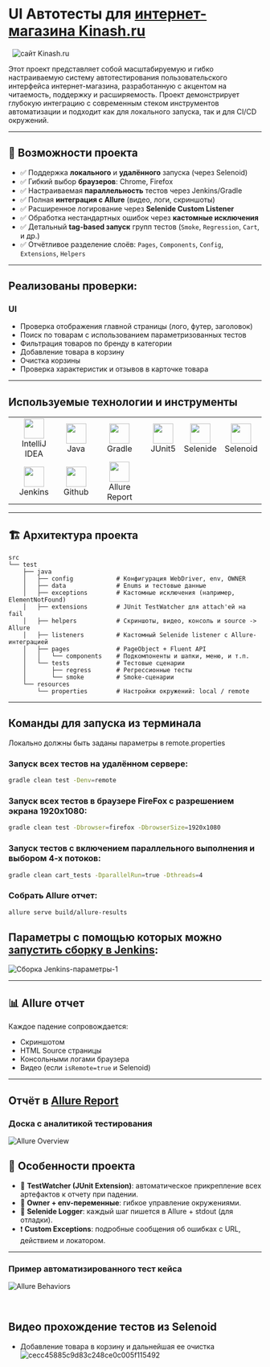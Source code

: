 # UI Автотесты для [интернет-магазина Kinash.ru](https://kinash.ru/)
&nbsp;
![сайт Kinash.ru](https://github.com/LakeenkoI/sourceItems/blob/main/source/kinash_mainPage.png)

Этот проект представляет собой масштабируемую и гибко настраиваемую систему автотестирования пользовательского интерфейса интернет-магазина, разработанную с акцентом на читаемость, поддержку и расширяемость. Проект демонстрирует глубокую интеграцию с современным стеком инструментов автоматизации и подходит как для локального запуска, так и для CI/CD окружений.

---

## 🚀 Возможности проекта

- ✅ Поддержка **локального** и **удалённого** запуска (через Selenoid)
- ✅ Гибкий выбор **браузеров**: Chrome, Firefox
- ✅ Настраиваемая **параллельность** тестов через Jenkins/Gradle
- ✅ Полная **интеграция с Allure** (видео, логи, скриншоты)
- ✅ Расширенное логирование через **Selenide Custom Listener**
- ✅ Обработка нестандартных ошибок через **кастомные исключения**
- ✅ Детальный **tag-based запуск** групп тестов (`Smoke`, `Regression`, `Cart`, и др.)
- ✅ Отчётливое разделение слоёв: `Pages`, `Components`, `Config`, `Extensions`, `Helpers`

---

## Реализованы проверки:
### UI
- Проверка отображения главной страницы (лого, футер, заголовок)
- Поиск по товарам с использованием параметризованных тестов
- Фильтрация товаров по бренду в категории
- Добавление товара в корзину
- Очистка корзины
- Проверка характеристик и отзывов в карточке товара
---

## Используемые технологии и инструменты
<table>
<tbody>
<tr>
<td align="center"><src="https://www.jetbrains.com/idea/"><img src="https://github.com/LakeenkoI/sourceItems/blob/main/source/Intelij_IDEA.svg" width="40" height="40"><br>IntelliJ IDEA</td>
<td align="center"><src="https://www.jetbrains.com/idea/"><img src="https://github.com/LakeenkoI/sourceItems/blob/main/source/Java.svg" width="40" height="40"><br>Java</td>
<td align="center"><src="https://www.jetbrains.com/idea/"><img src="https://github.com/LakeenkoI/sourceItems/blob/main/source/Gradle.svg" width="40" height="40"><br>Gradle</td>
<td align="center"><src="https://www.jetbrains.com/idea/"><img src="https://github.com/LakeenkoI/sourceItems/blob/main/source/JUnit5.svg" width="40" height="40"><br>JUnit5</td>
<td align="center"><src="https://www.jetbrains.com/idea/"><img src="https://github.com/LakeenkoI/sourceItems/blob/main/source/Selenide.svg" width="40" height="40"><br>Selenide</td>
<td align="center"><src="https://www.jetbrains.com/idea/"><img src="https://github.com/LakeenkoI/sourceItems/blob/main/source/Selenoid.svg" width="40" height="40"><br>Selenoid</td>
</tr>
<tr>
<td align="center"><src="https://www.jetbrains.com/idea/"><img src="https://github.com/LakeenkoI/sourceItems/blob/main/source/Jenkins.svg" width="40" height="40"><br>Jenkins</td>
<td align="center"><src="https://www.jetbrains.com/idea/"><img src="https://github.com/LakeenkoI/sourceItems/blob/main/source/Github.svg" width="40" height="40"><br>Github</td>
<td align="center"><src="https://www.jetbrains.com/idea/"><img src="https://github.com/LakeenkoI/sourceItems/blob/main/source/Allure.svg" width="40" height="40"><br>Allure Report</td>
</tr>
</tbody>
</table>

---

## 🏗️ Архитектура проекта

```
src
└── test
    ├── java
    │   ├── config            # Конфигурация WebDriver, env, OWNER
    │   ├── data              # Enums и тестовые данные
    │   ├── exceptions        # Кастомные исключения (например, ElementNotFound)
    │   ├── extensions        # JUnit TestWatcher для attach'ей на fail
    │   ├── helpers           # Скриншоты, видео, консоль и source -> Allure
    │   ├── listeners         # Кастомный Selenide listener с Allure-интеграцией
    │   ├── pages             # PageObject + Fluent API
    │   │   └── components    # Подкомпоненты и шапки, меню, и т.п.
    │   └── tests             # Тестовые сценарии
    │       ├── regress       # Регрессионные тесты
    │       └── smoke         # Smoke-сценарии
    └── resources
        └── properties        # Настройки окружений: local / remote
```

---

## Команды для запуска из терминала
Локально должны быть заданы параметры в remote.properties 
### Запуск всех тестов на удалённом сервере:
```bash
gradle clean test -Denv=remote
```
### Запуск всех тестов в браузере FireFox с разрешением экрана 1920x1080:
```bash
gradle clean test -Dbrowser=firefox -DbrowserSize=1920x1080
```
### Запуск тестов с включением параллельного выполнения и выбором 4-х потоков:
```bash
gradle clean cart_tests -DparallelRun=true -Dthreads=4
```
### Собрать Allure отчет:
```bash
allure serve build/allure-results
```
## Параметры с помощью которых можно [запустить сборку в Jenkins](https://jenkins.autotests.cloud/job/kinash-ui-tests/build):
![Сборка Jenkins-параметры-1](https://github.com/LakeenkoI/sourceItems/blob/main/source/Parameters.png)

---

## 📊 Allure отчет

Каждое падение сопровождается:

- Скриншотом
- HTML Source страницы
- Консольными логами браузера
- Видео (если `isRemote=true` и Selenoid)

---

## Отчёт в [Allure Report](https://jenkins.autotests.cloud/job/kinash-ui-tests/17/allure/)
### Доска с аналитикой тестирования
![Allure Overview](https://github.com/LakeenkoI/sourceItems/blob/main/source/AllureOverview.png)

## 🧠 Особенности проекта

- 🔧 **TestWatcher (JUnit Extension)**: автоматическое прикрепление всех артефактов к отчету при падении.
- 📂 **Owner + env-переменные**: гибкое управление окружениями.
- 🔭 **Selenide Logger**: каждый шаг пишется в Allure + stdout (для отладки).
- ❗ **Custom Exceptions**: подробные сообщения об ошибках с URL, действием и локатором.

---

### Пример автоматизированного тест кейса
![Allure Behaviors](https://github.com/LakeenkoI/sourceItems/blob/main/source/TestExample.png)

&nbsp;
## Видео прохождение тестов из Selenoid
- Добавление товара в корзину и дальнейшая ее очистка
![cecc45885c9d83c248ce0c005f115492](https://github.com/LakeenkoI/sourceItems/blob/main/source/cecc45885c9d83c248ce0c005f115492.gif)
